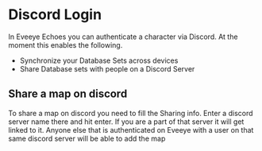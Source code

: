 # Discord Login

In Eveeye Echoes you can authenticate a character via Discord. At the moment this enables the following.

 - Synchronize your Database Sets across devices
 - Share Database sets with people on a Discord Server


## Share a map on discord
To share a map on discord you need to fill the Sharing info. Enter a discord server name there and hit enter. If you are a part of that server it will get linked to it.
Anyone else that is authenticated on Eveeye with a user on that same discord server will be able to add the map




<!--stackedit_data:
eyJoaXN0b3J5IjpbODgzMTMxNDkyLDE5NjQ0NjE3MTgsLTExOD
g2NDMxMzMsLTEzNjY0OTUzMDJdfQ==
-->